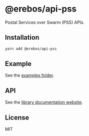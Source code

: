 # @erebos/api-pss

Postal Services over Swarm (PSS) APIs.

## Installation

```sh
yarn add @erebos/api-pss
```

## Example

See the [examples folder](https://github.com/MainframeHQ/erebos/blob/master/examples/pss.js).

## API

See the [library documentation website](https://erebos.js.org/docs/api-pss).

## License

MIT
